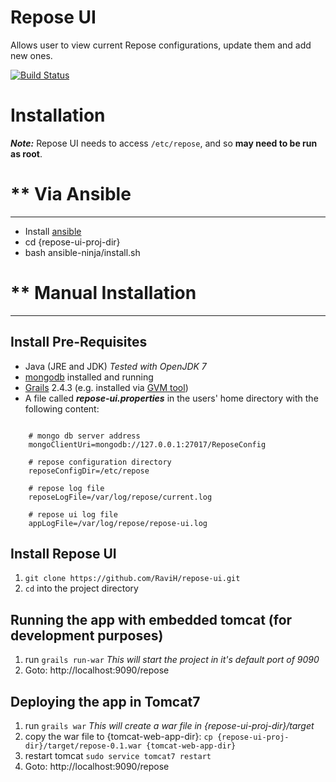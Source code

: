 Repose UI
============

Allows user to view current Repose configurations, update them and add new ones.

[![Build Status](https://drone.io/github.com/RaviH/repose-ui/status.png)](https://drone.io/github.com/RaviH/repose-ui/latest)

Installation
============
***Note:*** Repose UI needs to access `/etc/repose`, and so **may need to be run as root**.

** Via Ansible
==========
----------
- Install [ansible](http://docs.ansible.com/intro_installation.html)
- cd {repose-ui-proj-dir}
- bash ansible-ninja/install.sh 

** Manual Installation
==========
----------
Install Pre-Requisites
--------------
  * Java (JRE and JDK) *Tested with OpenJDK 7*
  * [mongodb](http://mongodb.org) installed and running
  * [Grails](http://grails.org) 2.4.3 (e.g. installed via [GVM tool](http://gvmtool.net/))
  * A file called ***repose-ui.properties*** in the users' home directory with the following content:

```

    # mongo db server address
    mongoClientUri=mongodb://127.0.0.1:27017/ReposeConfig

    # repose configuration directory
    reposeConfigDir=/etc/repose

    # repose log file
    reposeLogFile=/var/log/repose/current.log

    # repose ui log file
    appLogFile=/var/log/repose/repose-ui.log
```

Install Repose UI
-----------------
  1. `git clone https://github.com/RaviH/repose-ui.git`
  1. `cd` into the project directory

Running the app with embedded tomcat (for development purposes)
-----------------
  1. run `grails run-war` *This will start the project in it's default port of 9090*
  1. Goto: http://localhost:9090/repose

Deploying the app in Tomcat7
-----------------
  1. run `grails war` *This will create a war file in {repose-ui-proj-dir}/target*
  1. copy the war file to {tomcat-web-app-dir}: `cp {repose-ui-proj-dir}/target/repose-0.1.war {tomcat-web-app-dir}`
  1. restart tomcat `sudo service tomcat7 restart`
  1. Goto: http://localhost:9090/repose
